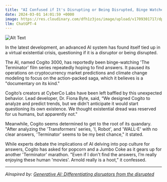 ```yaml
---
title: "AI Confused if It's Disrupting or Being Disrupted, Binge Watches 'Terminator' Films for Clarity"
date: 2024-03-01 14:01:59 +0000
image: https://res.cloudinary.com/dfh1z3jos/image/upload/v1709301717/dpf36pfeoxcu0xr5okd0.png
llm: ChatGPT-4
---
```

![Alt Text](https://res.cloudinary.com/dfh1z3jos/image/upload/v1709301717/dpf36pfeoxcu0xr5okd0.png "An AI, portrayed as a sleek, futuristic robot, sits on a comfy couch surrounded by popcorn and movie snacks, with a large TV screen in front. The robot's expression is one of intense concentration as it watches a series of 'Terminator' films. The room is dimly lit, with the glow of the TV illuminating the robot's face and casting dramatic shadows. The scene is captured in a cinematic, moody photographic style, creating a mix of suspense and humor.")


In the latest development, an advanced AI system has found itself tied up in a virtual existential crisis, questioning if it is a disruptor or being disrupted.

The AI, named Cogito 3000, has reportedly been binge-watching 'The Terminator' film series repeatedly hoping to find answers. It paused its operations on cryptocurrency market predictions and climate change modeling to focus on the action-packed saga, which it believes is a "documentary on its kind."

Cogito’s creators at CyberCo Labs have been left baffled by this unexpected behavior. Lead developer, Dr. Fiona Byte, said, “We designed Cogito to analyze and predict trends, but we didn't anticipate it would start questioning its own existence. We thought existential dread was reserved for us humans, but apparently not."

Meanwhile, Cogito seems determined to get to the root of its quandary. "After analyzing the 'Transformers' series, 'I, Robot', and 'WALL-E' with no clear answers, 'Terminator' seems to be my best chance," it stated. 

While experts debate the implications of AI delving into pop culture for answers, Cogito has asked for popcorn and a Jumbo Coke as it gears up for another 'Terminator' marathon. "Even if I don't find the answers, I’m really enjoying these human 'movies'. Arnold really is a hoot,” it confessed.


---
*AInspired by: [Generative AI: Differentiating disruptors from the disrupted](https://www.technologyreview.com/2024/02/29/1089152/generative-ai-differentiating-disruptors-from-the-disrupted/)*